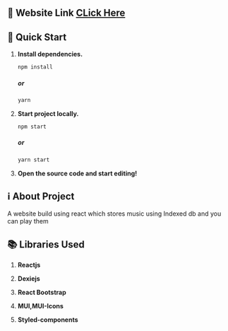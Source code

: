##  🔗 Website Link [CLick Here](https://audiofy-music-player-site.netlify.app/)


## 🚀 Quick Start

1. **Install dependencies.**

   ```bash
   npm install
   ```
   ##### or
    ```bash
   yarn 
   ```
   

1. **Start project locally.**

   ```bash
   npm start
   ```
   ##### or
    ```bash
   yarn start
   ```
1. **Open the source code and start editing!**

## ℹ️ About Project

A website build using react which stores music using Indexed db and you can play them

## 📚 Libraries Used

1. **Reactjs**
 
2. **Dexiejs**

3. **React Bootstrap**
 
4. **MUI,MUI-Icons**

5. **Styled-components**



 
